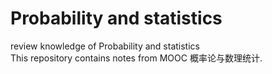 # Probability and statistics
review knowledge of Probability and statistics  
This repository contains notes from MOOC 概率论与数理统计.

